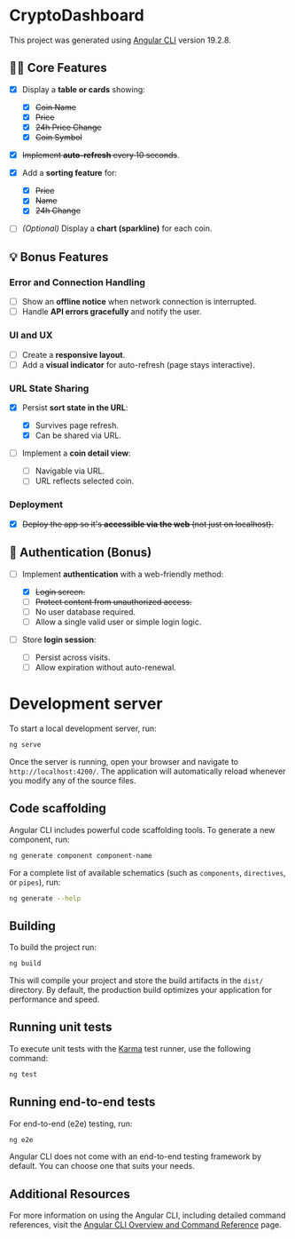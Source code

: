 # CryptoDashboard

This project was generated using [Angular CLI](https://github.com/angular/angular-cli) version 19.2.8.

## 🧑‍💻 Core Features

- [x] Display a **table or cards** showing:

  - [x] ~~Coin Name~~
  - [x] ~~Price~~
  - [x] ~~24h Price Change~~
  - [x] ~~Coin Symbol~~

- [x] ~~Implement **auto-refresh** every 10 seconds~~.

- [x] Add a **sorting feature** for:

  - [x] ~~Price~~
  - [x] ~~Name~~
  - [x] ~~24h Change~~

- [ ] _(Optional)_ Display a **chart (sparkline)** for each coin.

## 💡 Bonus Features

### Error and Connection Handling

- [ ] Show an **offline notice** when network connection is interrupted.
- [ ] Handle **API errors gracefully** and notify the user.

### UI and UX

- [ ] Create a **responsive layout**.
- [ ] Add a **visual indicator** for auto-refresh (page stays interactive).

### URL State Sharing

- [x] Persist **sort state in the URL**:

  - [x] Survives page refresh.
  - [x] Can be shared via URL.

- [ ] Implement a **coin detail view**:
  - [ ] Navigable via URL.
  - [ ] URL reflects selected coin.

### Deployment

- [x] ~~Deploy the app so it's **accessible via the web** (not just on localhost).~~

## 🔐 Authentication (Bonus)

- [ ] Implement **authentication** with a web-friendly method:

  - [x] ~~Login screen.~~
  - [ ] ~~Protect content from unauthorized access.~~
  - [ ] No user database required.
  - [ ] Allow a single valid user or simple login logic.

- [ ] Store **login session**:
  - [ ] Persist across visits.
  - [ ] Allow expiration without auto-renewal.

# Development server

To start a local development server, run:

```bash
ng serve
```

Once the server is running, open your browser and navigate to `http://localhost:4200/`. The application will automatically reload whenever you modify any of the source files.

## Code scaffolding

Angular CLI includes powerful code scaffolding tools. To generate a new component, run:

```bash
ng generate component component-name
```

For a complete list of available schematics (such as `components`, `directives`, or `pipes`), run:

```bash
ng generate --help
```

## Building

To build the project run:

```bash
ng build
```

This will compile your project and store the build artifacts in the `dist/` directory. By default, the production build optimizes your application for performance and speed.

## Running unit tests

To execute unit tests with the [Karma](https://karma-runner.github.io) test runner, use the following command:

```bash
ng test
```

## Running end-to-end tests

For end-to-end (e2e) testing, run:

```bash
ng e2e
```

Angular CLI does not come with an end-to-end testing framework by default. You can choose one that suits your needs.

## Additional Resources

For more information on using the Angular CLI, including detailed command references, visit the [Angular CLI Overview and Command Reference](https://angular.dev/tools/cli) page.

